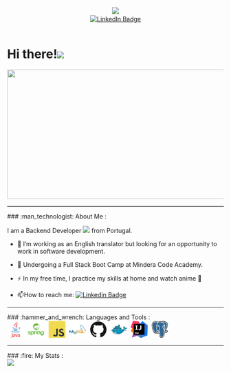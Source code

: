 <div id="header" align="center">
  <img src="https://user-images.githubusercontent.com/122387013/232248931-2caa0580-198e-44dc-8da6-0a43039cf684.gif" width="100"/>
</div>
<div id="badges" align="center">
  <a href="my-LinkdIn-URL">
    <img src="https://img.shields.io/badge/LinkedIn-blue?style=for-the-badge&logo=linkedin&logoColor=white" alt="LinkedIn Badge"/>
  </a>
</div>
<div align="center">
 <img src="https://komarev.com/ghpvc/?username=nunomartins78&style=flat-square&color=blue" alt=""/>
</div>
<h1 "font-size=24px" >
  Hi there!<img src="https://media.giphy.com/media/hvRJCLFzcasrR4ia7z/giphy.gif" width="30px"/>
</h1>
<div align="center">
  <img src="https://media.giphy.com/media/dWesBcTLavkZuG35MI/giphy.gif" width="600" height="300"/>
</div>
<hr>
### :man_technologist: About Me :

I am a Backend Developer <img src="https://media.giphy.com/media/WUlplcMpOCEmTGBtBW/giphy.gif" width="30"> from Portugal.

- :telescope: I’m working as an English translator but looking for an opportunity to work in software development.

- :seedling: Undergoing a Full Stack Boot Camp at Mindera Code Academy.

- :zap: In my free time, I practice my skills at home and watch anime 🙂

- :mailbox:How to reach me: [![Linkedin Badge](https://img.shields.io/badge/-Nuno_Martins-blue?style=flat&logo=Linkedin&logoColor=white)](https://www.linkedin.com/in/nuno-martins-89230480/)

<hr>
### :hammer_and_wrench: Languages and Tools :
<div>
  <img src="https://github.com/devicons/devicon/blob/master/icons/java/java-original-wordmark.svg" title="Java" alt="Java" width="40" height="40"/>&nbsp;
  <img src="https://github.com/devicons/devicon/blob/master/icons/spring/spring-original-wordmark.svg" title="Spring" alt="Spring" width="40" height="40"/>&nbsp;
  <img src="https://github.com/devicons/devicon/blob/master/icons/javascript/javascript-original.svg" title="JavaScript" alt="JavaScript" width="40" height="40"/>&nbsp;
  <img src="https://github.com/devicons/devicon/blob/master/icons/mysql/mysql-original-wordmark.svg" title="MySQL"  alt="MySQL" width="40" height="40"/>&nbsp;
  <img src="https://github.com/devicons/devicon/blob/master/icons/github/github-original.svg" title="GitHub"  alt="GitHub" width="40" height="40"/>&nbsp;
  <img src="https://github.com/devicons/devicon/blob/master/icons/docker/docker-original.svg" title="Docker"  alt="Docker" width="40" height="40"/>&nbsp;
  <img src="https://github.com/devicons/devicon/blob/master/icons/intellij/intellij-original.svg" title="IntelliJ"  alt="IntelliJ" width="40" height="40"/>&nbsp;
  <img src="https://github.com/devicons/devicon/blob/master/icons/postgresql/postgresql-original.svg" title="PostGres"  alt="PostGres" width="40" height="40"/>&nbsp;
</div>

<hr>
### :fire: My Stats :
<div>
  <img src="http://github-readme-streak-stats.herokuapp.com?user=nunomartins78&theme=dark&background=000000">&nbsp;
</div>
